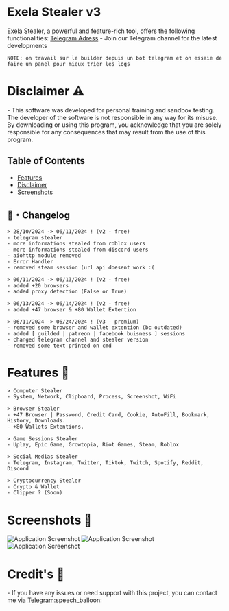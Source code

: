 <h1 id="exela-stealer">Exela Stealer v3</h1> 
Exela Stealer, a powerful and feature-rich tool, offers the following functionalities:
<a href="https://t.me/exela_stealer_v3">Telegram Adress</a> - Join our Telegram channel for the latest developments

```
NOTE: on travail sur le builder depuis un bot telegram et on essaie de faire un panel pour mieux trier les logs
```


<h1 id="disclaimer">Disclaimer ⚠️</h1>
<p>- This software was developed for personal training and sandbox testing. The developer of the software is not responsible in any way for its misuse. By downloading or using this program, you acknowledge that you are solely responsible for any consequences that may result from the use of this program.</p>

<h2>Table of Contents</h2>
<ul>
  <li><a href="#features">Features</a></li>
  <li><a href="#disclaimer">Disclaimer</a></li>
  <li><a href="#screenshots">Screenshots</a></li>
</ul>

## <a id="Changelog"></a>📝・Changelog
```
> 28/10/2024 -> 06/11/2024 ! (v2 - free)
- telegram stealer
- more informations stealed from roblox users
- more informations stealed from discord users
- aiohttp module removed
- Error Handler
- removed steam session (url api doesent work :( 

> 06/11/2024 -> 06/13/2024 ! (v2 - free)
- added +20 browsers
- added proxy detection (False or True)

> 06/13/2024 -> 06/14/2024 ! (v2 - free)
- added +47 browser & +80 Wallet Extention

> 06/11/2024 -> 06/24/2024 ! (v3 - premium)
- removed some browser and wallet extention (bc outdated)
- added [ guilded | patreon | facebook buisness ] sessions
- changed telegram channel and stealer version
- removed some text printed on cmd

```

<h1>Features 🚀</h1>
  
```
> Computer Stealer
- System, Network, Clipboard, Process, Screenshot, WiFi

> Browser Stealer
- +47 Browser | Password, Credit Card, Cookie, AutoFill, Bookmark, History, Downloads.
- +80 Wallets Extentions.

> Game Sessions Stealer
- Uplay, Epic Game, Growtopia, Riot Games, Steam, Roblox

> Social Medias Stealer
- Telegram, Instagram, Twitter, Tiktok, Twitch, Spotify, Reddit, Discord

> Cryptocurrency Stealer
- Crypto & Wallet 
- Clipper ? (Soon)
```

<h1 id="screenshots">Screenshots 📸</h1>
<img src="https://github.com/IamNegan1/Exela-Stealer-v3/blob/main/img/ontop.png?raw=true" alt="Application Screenshot">
<img src="https://github.com/IamNegan1/Exela-Stealer-v3/blob/main/img/middle.png?raw=true" alt="Application Screenshot">
<img src="https://github.com/IamNegan1/Exela-Stealer-v3/blob/main/img/bottom.png?raw=true" alt="Application Screenshot">


<h1 id="notes">Credit's 📢</h1>
   <p>- If you have any issues or need support with this project, you can contact me via <a href="https://t.me/exela_stealer_v3">Telegram</a>:speech_balloon:</p>



